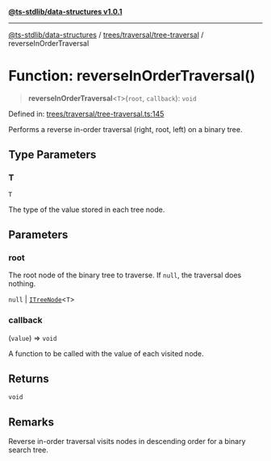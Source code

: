 [**@ts-stdlib/data-structures v1.0.1**](../../../../README.md)

***

[@ts-stdlib/data-structures](../../../../modules.md) / [trees/traversal/tree-traversal](../README.md) / reverseInOrderTraversal

# Function: reverseInOrderTraversal()

> **reverseInOrderTraversal**\<`T`\>(`root`, `callback`): `void`

Defined in: [trees/traversal/tree-traversal.ts:145](https://github.com/gabaudette/ts-stdlib/blob/94404285f4faf17348604cdfd50e84b4b9ee7b00/packages/data-structures/src/trees/traversal/tree-traversal.ts#L145)

Performs a reverse in-order traversal (right, root, left) on a binary tree.

## Type Parameters

### T

`T`

The type of the value stored in each tree node.

## Parameters

### root

The root node of the binary tree to traverse. If `null`, the traversal does nothing.

`null` | [`ITreeNode`](../../../tree-node/interfaces/ITreeNode.md)\<`T`\>

### callback

(`value`) => `void`

A function to be called with the value of each visited node.

## Returns

`void`

## Remarks

Reverse in-order traversal visits nodes in descending order for a binary search tree.
